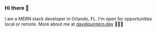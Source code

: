 ### Hi there 👋

I am a MERN stack developer in Orlando, FL. I'm open for opportunities local or remote. More about me at <a href="https://davidquintero.dev">davidquintero.dev</a> 🧑🏻‍💻

<!--
**instanetk/instanetk** is a ✨ _special_ ✨ repository because its `README.md` (this file) appears on your GitHub profile.

Here are some ideas to get you started:

- 🔭 I’m currently working on ...
- 🌱 I’m currently learning ...
- 👯 I’m looking to collaborate on ...
- 🤔 I’m looking for help with ...
- 💬 Ask me about ...
- 📫 How to reach me: ...
- 😄 Pronouns: ...
- ⚡ Fun fact: ...
-->
